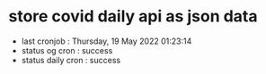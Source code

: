 # store covid daily api as json data

- last cronjob : Thursday, 19 May 2022 01:23:14
- status og cron : success
- status daily cron : success
      
      